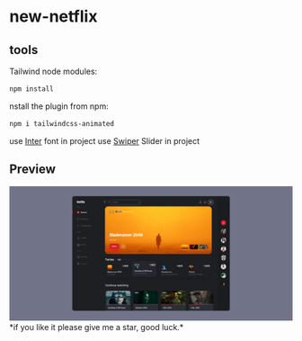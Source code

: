 # new-netflix

## tools
Tailwind node modules:
```sh
npm install
```
nstall the plugin from npm:

```sh
npm i tailwindcss-animated
```
use <a href="https://fonts.google.com/specimen/Inter?query=inter&preview.text=Mr.Root">Inter</a> font in project
use <a href="https://swiperjs.com/">Swiper</a> Slider in project


## Preview
<img src="./src/img/new-Netflix.png" alt="">
*if you like it please give me a star, good luck.*
